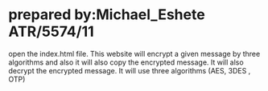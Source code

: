 # prepared by:Michael_Eshete ATR/5574/11
open the index.html file.
This website will encrypt a given message by three algorithms and also it will also copy the encrypted message. 
It will also decrypt the encrypted message.
It will use three algorithms (AES, 3DES , OTP)
